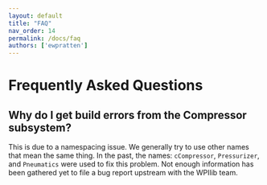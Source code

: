 ```yaml
---
layout: default
title: "FAQ"
nav_order: 14
permalink: /docs/faq
authors: ['ewpratten']
---
```


# Frequently Asked Questions

## Why do I get build errors from the Compressor subsystem?
This is due to a namespacing issue. We generally try to use other names that mean the same thing. In the past, the names: `cCompressor`, `Pressurizer`, and `Pneumatics` were used to fix this problem. Not enough information has been gathered yet to file a bug report upstream with the WPIlib team.

